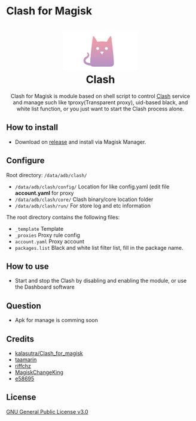 # Clash for Magisk
<h1 align="center">
  <img src="https://github.com/Kry9toN/Clash4Magisk/blob/master/docs/logo.png" alt="Clash" width="200">
  <br>Clash<br>
</h1>

<p align="center">Clash for Magisk is module based on shell script to control <a href="https://github.com/Dreamacro/clash">Clash</a> service and manage such like tproxy(Transparent proxy), uid-based black, and white list function, or you just want to start the Clash process alone.</p>

## How to install
  - Download on [release](https://github.com/Kry9toN/Clash4Magisk/releases) and install via Magisk Manager.

## Configure
  Root directory: ```/data/adb/clash/```

  - ```/data/adb/clash/config/``` Location for like config.yaml (edit file <b>account.yaml</b> for proxy
  - ```/data/adb/clash/core/``` Clash binary/core location folder
  - ```/data/adb/clash/run/``` For store log and etc information

  The root directory contains the following files:
  - ```_template``` Template
  - ```_proxies``` Proxy rule config
  - ```account.yaml``` Proxy account
  - ```packages.list``` Black and white list filter list, fill in the package name.

## How to use
  - Start and stop the Clash by disabling and enabling the module, or use the Dashboard software

## Question
  - Apk for manage is comming soon

## Credits
  - [kalasutra/Clash_for_magisk](https://github.com/kalasutra/Clash_For_Magisk)
  - [taamarin](https://github.com/taamarin/ClashforMagisk)
  - [riffchz](https://github.com/riffchz/ClashforMagisk)
  - [MagiskChangeKing](https://t.me/MagiskChangeKing)
  - [e58695](https://t.me/e58695)

## License
  [GNU General Public License v3.0](https://github.com/Kry9toN/Clash4Magisk/blob/master/LICENSE.md)
